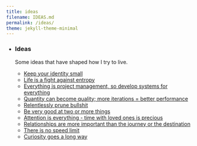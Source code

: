 ```yaml
---
title: ideas
filename: IDEAS.md
permalink: /ideas/
theme: jekyll-theme-minimal
---
```

* ### Ideas

    Some ideas that have shaped how I try to live.

    * [Keep your identity small](http://www.paulgraham.com/identity.html)
    * [Life is a fight against entropy](https://mzhao8.substack.com/p/life-is-a-fight-against-entropy)
    * [Everything is project management, so develop systems for everything](https://mzhao8.substack.com/p/life-is-project-management)
    * [Quantity can become quality; more iterations = better performance](https://www.nytimes.com/1996/02/12/us/in-kasparov-vs-computer-the-chess-scorecard-is-1-1.html)
    * [Relentlessly prune bullshit](http://www.paulgraham.com/vb.html)
    * [Be very good at two or more things](https://dilbertblog.typepad.com/the_dilbert_blog/2007/07/career-advice.html)
    * [Attention is everything - time with loved ones is precious](https://waitbutwhy.com/2015/12/the-tail-end.html) 
    * [Relationships are more important than the journey or the destination](https://scontent-ort2-1.xx.fbcdn.net/v/t1.0-9/fr/cp0/e15/q65/117107463_120314376435415_2716123391188712222_o.jpg?_nc_cat=102&ccb=2&_nc_sid=8024bb&efg=eyJpIjoidCJ9&_nc_ohc=3CVfiFg-iysAX8bqY5G&_nc_ht=scontent-ort2-1.xx&tp=14&oh=2f328282bf26a5b4cdc0d8029599b4ba&oe=600D5D4A)
    * [There is no speed limit](https://sive.rs/kimo)
    * [Curiosity goes a long way](https://fs.blog/2013/11/richard-feynman-curiosity/)

